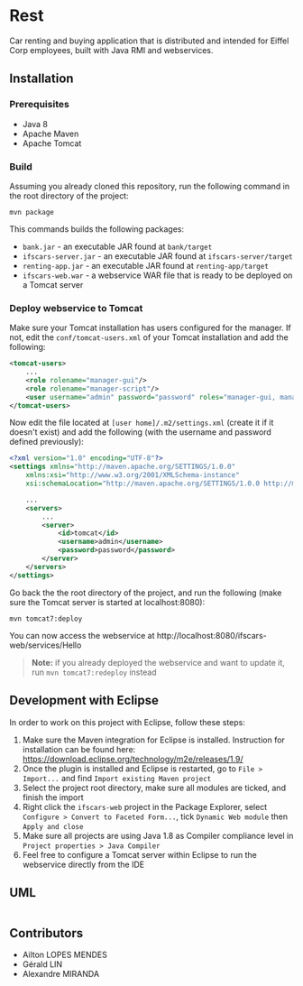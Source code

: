 # Rest

Car renting and buying application that is distributed and intended for Eiffel Corp employees, built with Java RMI and webservices.

## Installation

### Prerequisites

* Java 8
* Apache Maven
* Apache Tomcat

### Build

Assuming you already cloned this repository, run the following command in the root directory of the project:

```
mvn package
```

This commands builds the following packages:
* `bank.jar` - an executable JAR found at `bank/target`
* `ifscars-server.jar` - an executable JAR found at `ifscars-server/target`
* `renting-app.jar` - an executable JAR found at `renting-app/target`
* `ifscars-web.war` - a webservice WAR file that is ready to be deployed on a Tomcat server

### Deploy webservice to Tomcat

Make sure your Tomcat installation has users configured for the manager. If not, edit the `conf/tomcat-users.xml` of your Tomcat installation and add the following:

```xml
<tomcat-users>
	...
	<role rolename="manager-gui"/>
	<role rolename="manager-script"/>
	<user username="admin" password="password" roles="manager-gui, manager-script"/>
</tomcat-users>
```

Now edit the file located at `[user home]/.m2/settings.xml` (create it if it doesn't exist) and add the following (with the username and password defined previously):

```xml
<?xml version="1.0" encoding="UTF-8"?>
<settings xmlns="http://maven.apache.org/SETTINGS/1.0.0"
	xmlns:xsi="http://www.w3.org/2001/XMLSchema-instance"
	xsi:schemaLocation="http://maven.apache.org/SETTINGS/1.0.0 http://maven.apache.org/xsd/settings-1.0.0.xsd">

	...
	<servers>
		...
        <server>
        	<id>tomcat</id>
        	<username>admin</username>
        	<password>password</password>
       	</server>
	</servers>
</settings>
```

Go back the the root directory of the project, and run the following (make sure the Tomcat server is started at localhost:8080):

```
mvn tomcat7:deploy
```

You can now access the webservice at http://localhost:8080/ifscars-web/services/Hello

> **Note:** if you already deployed the webservice and want to update it, run `mvn tomcat7:redeploy` instead

## Development with Eclipse

In order to work on this project with Eclipse, follow these steps:

1. Make sure the Maven integration for Eclipse is installed. Instruction for installation can be found here: https://download.eclipse.org/technology/m2e/releases/1.9/
2. Once the plugin is installed and Eclipse is restarted, go to `File > Import...` and find `Import existing Maven project`
3. Select the project root directory, make sure all modules are ticked, and finish the import
4. Right click the `ifscars-web` project in the Package Explorer, select `Configure > Convert to Faceted Form...`, tick `Dynamic Web module` then `Apply and close`
5. Make sure all projects are using Java 1.8 as Compiler compliance level in `Project properties > Java Compiler`
6. Feel free to configure a Tomcat server within Eclipse to run the webservice directly from the IDE

## UML

<p align="center">
	<img src="https://github.com/alopesmendes/Rest/blob/dev/ailton/Images/UML.png" alt="" />
</p>

## Contributors

* Ailton LOPES MENDES
* Gérald LIN
* Alexandre MIRANDA